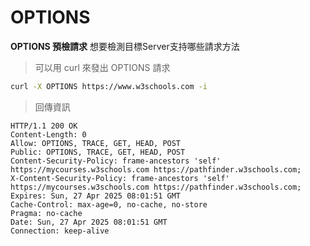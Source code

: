# OPTIONS
<b>OPTIONS 預檢請求</b>
想要檢測目標Server支持哪些請求方法
> 可以用 curl 來發出 OPTIONS 請求
```bash
curl -X OPTIONS https://www.w3schools.com -i
```
> 回傳資訊
```https
HTTP/1.1 200 OK
Content-Length: 0
Allow: OPTIONS, TRACE, GET, HEAD, POST
Public: OPTIONS, TRACE, GET, HEAD, POST
Content-Security-Policy: frame-ancestors 'self' https://mycourses.w3schools.com https://pathfinder.w3schools.com;
X-Content-Security-Policy: frame-ancestors 'self' https://mycourses.w3schools.com https://pathfinder.w3schools.com;
Expires: Sun, 27 Apr 2025 08:01:51 GMT
Cache-Control: max-age=0, no-cache, no-store
Pragma: no-cache
Date: Sun, 27 Apr 2025 08:01:51 GMT
Connection: keep-alive
```
